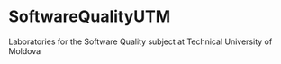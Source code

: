 # SoftwareQualityUTM
Laboratories for the Software Quality subject at Technical University of Moldova
